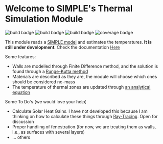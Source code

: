 # Welcome to SIMPLE's Thermal Simulation Module

![build badge](https://github.com/SIMPLE-BuildingSimulation/thermal/actions/workflows/build.yml/badge.svg)
![build badge](https://github.com/SIMPLE-BuildingSimulation/thermal/actions/workflows/docs.yml/badge.svg)
![build badge](https://github.com/SIMPLE-BuildingSimulation/thermal/actions/workflows/tests.yml/badge.svg)
![coverage badge](https://github.com/SIMPLE-BuildingSimulation/thermal/blob/main/coverage/badges/plastic.svg)


This module reads a [SIMPLE model](https://github.com/SIMPLE-BuildingSimulation/simple_model) and estimates the temperatures. **It is still under development**. Check the documentation [Here](https://simple-buildingsimulation.github.io/thermal/)

Some features:

* Walls are modelled through Finite Difference method, and the solution is found through a [Runge-Kutta method](https://en.wikipedia.org/wiki/Runge%E2%80%93Kutta_methods)
* Materials are described as they are, the module will choose which ones should be considered no-mass
* The temperature of thermal zones are updated through [an analytical equation](https://simple-buildingsimulation.github.io/thermal/thermal/model/struct.ThermalModel.html#method.calculate_zones_abc)

Some To Do's (we would love your help)

* Calculate Solar Heat Gains. I have not developed this because I am thinking on how to calculate these things through [Ray-Tracing](https://github.com/SIMPLE-BuildingSimulation/rendering). Open for discussion
* Proper handling of fenestration (for now, we are treating them as walls, i.e., as surfaces with several layers)
* ... others




